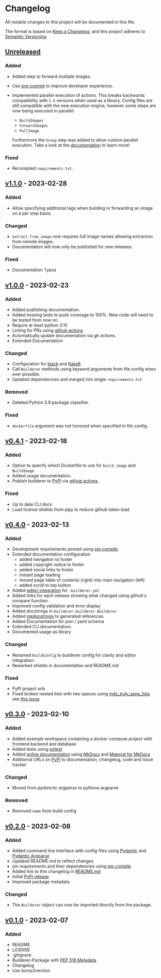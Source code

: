 # Changelog

All notable changes to this project will be documented in this file.

The format is based on [Keep a Changelog](https://keepachangelog.com/en/1.0.0/),
and this project adheres to [Semantic Versioning](https://semver.org/spec/v2.0.0.html).

## [Unreleased]

### Added

- Added step to forward multiple images.
- Use [pre-commit](https://pre-commit.com/) to improve developer experience.
- Implemented parallel execution of actions.
  This breaks backwards compatibility with `1.X` versions when used as a library.
  Config files are still compatible with the new execution engine, however some steps are now being executed in parallel:

  - `BuildImages`
  - `ForwardImages`
  - `PullImage`

  Furthermore the `Group` step was added to allow custom parallel execution.
  Take a look at the [documentation](https://builderer.florian-sattler.de) to learn more!

### Fixed

- Recompiled `requirements.txt`.

## [v1.1.0] - 2023-02-28

### Added

- Allow specifying additional tags when building or forwarding an image on a per step basis.

### Changed

- `extract_from_image` now requires full image names allowing extraction from remote images.
- Documentation will now only be published for new releases.

### Fixed

- Documentation Typos

## [v1.0.0] - 2023-02-23

### Added

- Added publishing documentation.
- Added missing tests to push coverage to 100%. New code will need to be tested from now on.
- Require at least python 3.10
- Linting for PRs using [github actions](https://docs.github.com/en/actions/automating-builds-and-tests/building-and-testing-python)
- Automatically update documentation via gh actions.
- Extended Documentation

### Changed

- Configuration for [black](https://black.readthedocs.io/en/stable/) and [flake8](https://flake8.pycqa.org/en/latest/).
- Call `Builderer` methods using keyword arguments from file config when ever possible.
- Updated dependencies and merged into single `requirements.txt`

### Removed

- Deleted Python 3.9 package classifier.

### Fixed

- `dockerfile` argument was not honored when specified in file config.

## [v0.4.1] - 2023-02-18

### Added

- Option to specify which Dockerfile to use for `build_image` and `BuildImage`.
- Added usage documentation.
- Publish builderer to [PyPI](https://pypi.org/project/builderer/) via [github actions](https://github.com/marketplace/actions/pypi-publish).

### Fixed

- Up to date CLI docs
- Load license shields from pipy to reduce github token load

## [v0.4.0] - 2023-02-13

### Added

- Development requirements pinned using [pip compile](https://github.com/jazzband/pip-tools)
- Extended documentation configuration
  - added navigation to footer
  - added copyright notice to footer
  - added social links to footer
  - instant page loading
  - moved page table of contents (right) into main navigation (left)
  - added scroll to top button
- Added [editor integration](http://builderer.florian-sattler.de/editor-integration/) for `.builderer.yml`
- Added links for each release showing what changed using github's compare function.
- Improved config validation and error display
- Added docstrings in `builderer.builderer.Builderer`
- Added [mkdocstrings](https://github.com/mkdocstrings/mkdocstrings) to generated references.
- Added Documentation for json / yaml schema
- Extended CLI documentation:
- Documented usage as library

### Changed

- Renamed `BuildConfig` to builderer config for clarity and editor integration.
- Reworked shields in documentation and README.md

### Fixed

- PyPI project urls
- Fixed broken nested lists with two spaces using [mdx_truly_sane_lists](https://pypi.org/project/mdx-truly-sane-lists/) see [this issue](https://github.com/mkdocs/mkdocs/issues/545)

## [v0.3.0] - 2023-02-10

### Added

- Added example workspace containing a docker compose project with frontend backend and database
- Added tests using [pytest](https://docs.pytest.org/)
- Added [online documentation](https://builderer.florian-sattler.de) using [MkDocs](https://www.mkdocs.org/) and [Material for MkDocs](https://squidfunk.github.io/mkdocs-material)
- Additional URLs on [PyPI](https://pypi.org/project/builderer/) to documentation, changelog, code and issue tracker

### Changed

- Moved from _pydanctic argparse_ to pythons argparse

### Removed

- Removed `name` from build config

## [v0.2.0] - 2023-02-08

### Added

- Added command line interface with config files using [Pydantic](https://docs.pydantic.dev/) and [Pydantic Argparse](https://pydantic-argparse.supimdos.com/)
- Updated README.md to reflect changes
- pin requirements and their dependencies using [pip compile](https://github.com/jazzband/pip-tools)
- Added link to this changelog in [README.md](https://github.com/florian-sattler/builderer/blob/main/README.md)
- Initial [PyPI release](https://pypi.org/project/builderer/)
- Improved package metadata

### Changed

- The `Builderer` object can now be imported directly from the package.

## [v0.1.0] - 2023-02-07

### Added

- README
- LICENSE
- .gitignore
- Builderer-Package with [PEP 518 Metadata](https://peps.python.org/pep-0518/)
- Changelog
- Use bump2version

[unreleased]: https://github.com/florian-sattler/builderer/compare/v1.1.0...HEAD
[v1.1.0]: https://github.com/florian-sattler/builderer/compare/v1.0.0...v1.1.0
[v1.0.0]: https://github.com/florian-sattler/builderer/compare/v0.4.1...v1.0.0
[v0.4.1]: https://github.com/florian-sattler/builderer/compare/v0.4.0...v0.4.1
[v0.4.0]: https://github.com/florian-sattler/builderer/compare/v0.3.0...v0.4.0
[v0.3.0]: https://github.com/florian-sattler/builderer/compare/v0.2.0...v0.3.0
[v0.2.0]: https://github.com/florian-sattler/builderer/compare/v0.1.0...v0.2.0
[v0.1.0]: https://github.com/florian-sattler/builderer/releases/tag/v0.1.0
